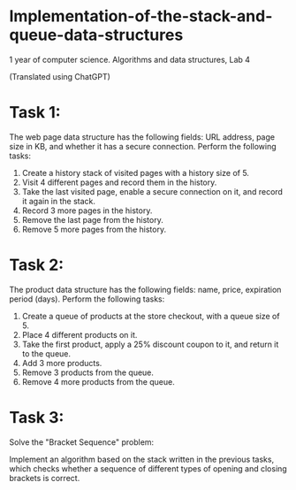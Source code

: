 # Implementation-of-the-stack-and-queue-data-structures
1 year of computer science. Algorithms and data structures, Lab 4

(Translated using ChatGPT)
# Task 1:
The web page data structure has the following fields: URL address, page size in KB, and whether it has a secure connection. Perform the following tasks:

1. Create a history stack of visited pages with a history size of 5.  
2. Visit 4 different pages and record them in the history.  
3. Take the last visited page, enable a secure connection on it, and record it again in the stack.  
4. Record 3 more pages in the history.  
5. Remove the last page from the history.  
6. Remove 5 more pages from the history.

# Task 2:
The product data structure has the following fields: name, price, expiration period (days). Perform the following tasks:

1. Create a queue of products at the store checkout, with a queue size of 5.  
2. Place 4 different products on it.  
3. Take the first product, apply a 25% discount coupon to it, and return it to the queue.  
4. Add 3 more products.  
5. Remove 3 products from the queue.  
6. Remove 4 more products from the queue.
# Task 3:
Solve the "Bracket Sequence" problem:

Implement an algorithm based on the stack written in the previous tasks, which checks whether a sequence of different types of opening and closing brackets is correct.
